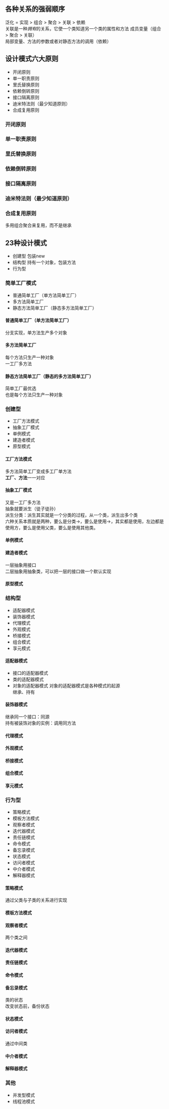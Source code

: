 ## 各种关系的强弱顺序
泛化 = 实现 > 组合 > 聚合 > 关联 > 依赖  
关联是一种*拥有*的关系，它使一个类知道另一个类的属性和方法
成员变量（组合 > 聚合 > 关联）  
局部变量、方法的参数或者对静态方法的调用（依赖）  


## 设计模式六大原则
- 开闭原则
- 单一职责原则
- 里氏替换原则
- 依赖倒转原则
- 接口隔离原则
- 迪米特法则（最少知道原则）
- 合成复用原则
  
### 开闭原则

### 单一职责原则

### 里氏替换原则

### 依赖倒转原则

### 接口隔离原则

### 迪米特法则（最少知道原则）

### 合成复用原则
多用组合聚合来复用，而不是继承  

## 23种设计模式
- 创建型
包装new  
- 结构型
持有一个对象，包装方法  
- 行为型


### 简单工厂模式
- 普通简单工厂（单方法简单工厂）
- 多方法简单工厂
- 静态方法简单工厂（静态多方法简单工厂）

#### 普通简单工厂（单方法简单工厂）
分支实现，单方法生产多个对象  

#### 多方法简单工厂
每个方法只生产一种对象  
一工厂多方法  

#### 静态方法简单工厂（静态的多方法简单工厂）
简单工厂最优选  
也是每个方法只生产一种对象  

### 创建型
- 工厂方法模式
- 抽象工厂模式
- 单例模式
- 建造者模式
- 原型模式

#### 工厂方法模式
多方法简单工厂变成多工厂单方法  
**工厂、方法**一一对应  

#### 抽象工厂模式
又是一工厂多方法  
抽象就要派生（徒子徒孙）  
派生分类：派生其实就是一个分类的过程，从一个类，派生出多个类  
六种关系本质就是两种，要么是分类->，要么是使用->，其实都是使用，左边都是使用方，要么是使用父类，要么是使用其他类。

#### 单例模式

#### 建造者模式
一层抽象用接口  
二层抽象用抽象类，可以把一层的接口做一个默认实现  


#### 原型模式


### 结构型
- 适配器模式
- 装饰器模式
- 代理模式
- 外观模式
- 桥接模式
- 组合模式
- 享元模式

#### 适配器模式
- 接口的适配器模式
- 类的适配器模式
- 对象的适配器模式
对象的适配器模式是各种模式的起源  
继承、持有  



#### 装饰器模式
继承同一个接口：同源  
持有被装饰对象的实例：调用同方法  

#### 代理模式

#### 外观模式

#### 桥接模式

#### 组合模式

#### 享元模式


### 行为型
- 策略模式
- 模板方法模式
- 观察者模式
- 迭代器模式
- 责任链模式
- 命令模式
- 备忘录模式
- 状态模式
- 访问者模式
- 中介者模式
- 解释器模式


#### 策略模式
通过父类与子类的关系进行实现  

#### 模板方法模式

#### 观察者模式
两个类之间  

#### 迭代器模式

#### 责任链模式

#### 命令模式

#### 备忘录模式
类的状态  
改变状态前，备份状态  


#### 状态模式

#### 访问者模式
通过中间类  

#### 中介者模式

#### 解释器模式



### 其他
- 并发型模式
- 线程池模式
